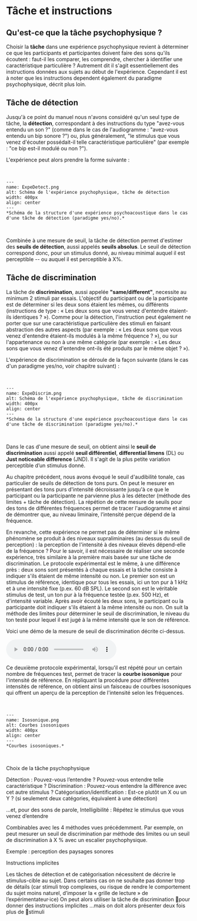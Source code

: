 # Tâche et instructions

## Qu'est-ce que la tâche psychophysique ?

Choisir la **tâche** dans une expérience psychophysique revient à déterminer ce que les participants et participantes doivent faire des sons qu'ils écoutent : faut-il les comparer, les comprendre, chercher à identifier une caractéristique particulière ? Autrement dit il s'agit essentiellement des instructions données aux sujets au début de l'expérience. Cependant il est à noter que les instructions dependent également du paradigme psychophysique, décrit plus loin.

## Tâche de détection 

Jusqu'à ce point du manuel nous n'avons considéré qu'un seul type de tâche, la **détection**, correspondant à des instructions du type "avez-vous entendu un son ?" (comme dans le cas de l'audiogramme : "avez-vous entendu un bip sonore ?") ou, plus généralement, "le stimulus que vous venez d'écouter possédait-il telle caractéristique particulière" (par exemple : "ce bip est-il modulé ou non ?").

L'expérience peut alors prendre la forme suivante :

<br /> 

```{figure} ExpeDetect.png
---
name: ExpeDetect.png
alt: Schéma de l'expérience psychophysique, tâche de détection
width: 400px
align: center
---
*Schéma de la structure d'une expérience psychoacoustique dans le cas d'une tâche de détection (paradigme yes/no).*
```

<br /> 

Combinée à une mesure de seuil, la tâche de détection permet d'estimer des **seuils de détection**, aussi appelés **seuils absolus**. Le seuil de détection correspond donc, pour un stimulus donné, au niveau minimal auquel il est perceptible -- ou auquel il est perceptible à X%.

## Tâche de discrimination 

La tâche de **discrimination**, aussi appelée **"same/different"**, necessite au minimum 2 stimuli par essais. L'objectif du participant ou de la participante est de déterminer si les deux sons étaient les mêmes, ou différents (instructions de type : « Les deux sons que vous venez d'entendre étaient-ils identiques ? »). Comme pour la détection, l'instruction peut également ne porter que sur une caractéristique particulière des stimuli en faisant abstraction des autres aspects (par exemple : « Les deux sons que vous venez d'entendre étaient-ils modulés à la même fréquence ? »), ou sur l'appartenance ou non à une même catégorie (par exemple : « Les deux sons que vous venez d'entendre ont-ils été produits par le même objet  ? »).

L'expérience de discrimination se déroule de la façon suivante (dans le cas d'un paradigme yes/no, voir chapitre suivant) :

<br /> 

```{figure} ExpeDiscrim.png
---
name: ExpeDiscrim.png
alt: Schéma de l'expérience psychophysique, tâche de discrimination
width: 400px
align: center
---
*Schéma de la structure d'une expérience psychoacoustique dans le cas d'une tâche de discrimination (paradigme yes/no).*
```

<br /> 

Dans le cas d'une mesure de seuil, on obtient ainsi le **seuil de discrimination** aussi appelé **seuil différentiel**,  **differential limens** (DL) ou **Just noticeable difference** (JND). Il s'agit de la plus petite variation perceptible d’un stimulus donné.

Au chapitre précédent, nous avons évoqué le seuil d'audibilité tonale, cas particulier de seuils de détection de tons purs. On peut le mesurer en présentant des tons purs d'intensité décroissante jusqu'à ce que le participant ou la participante ne parvienne plus à les détecter (méthode des limites + tâche de détection). La répétion de cette mesure de seuils pour des tons de différentes fréquences permet de tracer l'audiogramme et ainsi de démontrer que, au niveau liminaire, l’intensité perçue dépend de la fréquence.

En revanche, cette expérience ne permet pas de déterminer si le même phénomène se produit à des niveaux supraliminaires (au dessus du seuil de perception) : la perception de l'intensité à des niveaux élevés dépend-elle de la fréquence ? Pour le savoir, il est nécessaire de réaliser une seconde expérience, très similaire à la première mais basée sur une tâche de discrimination. Le protocole expérimental est le même, à une différence près : deux sons sont présentés à chaque essais et la tâche consiste à indiquer s'ils étaient de même intensité ou non. Le premier son est un stimulus de référence, identique pour tous les essais, ici un ton pur à 1 kHz et à une intensité fixe (p.ex. 60 dB SPL). Le second son est le véritable stimulus de test, un ton pur à la fréquence testée (p.ex. 500 Hz), et d'intensité variable. Après avoir écouté les deux sons, le participant ou la participante doit indiquer s'ils étaient à la même intensité ou non. On suit la méthode des limites pour déterminer le seuil de discrimination, le niveau du ton testé pour lequel il est jugé à la même intensité que le son de référence. 

Voici une démo de la mesure de seuil de discrimination décrite ci-dessus.

<audio controls>
  <source src="https://github.com/LeoVarnet/psychoac-manuel-fr/raw/refs/heads/main/lecture/methodo/isosonique.wav" type="audio/wav">
</audio>

Ce deuxième protocole expérimental, lorsqu'il est répété pour un certain nombre de fréquences test, permet de tracer la **courbe isosonique** pour l'intensité de référence. En répliquant la procédure pour différentes intensités de référence, on obtient ainsi un faisceau de courbes isosoniques qui offrent un aperçu de la perception de l'intensité selon les fréquences.

<br /> 

```{figure} Isosonique.png
---
name: Isosonique.png
alt: Courbes isosoniques
width: 400px
align: center
---
*Courbes isosoniques.*
```

<br /> 



Choix de la tâche psychophysique

Détection : Pouvez-vous l’entendre ? Pouvez-vous entendre telle caractéristique ?
Discrimination : Pouvez-vous entendre la différence avec cet autre stimulus ?
Catégorisation/identification : Est-ce plutôt un X ou un Y ? (si seulement deux catégories, équivalent à une détection)

…et, pour des sons de parole,
Intelligibilité : Répétez le stimulus que vous venez d’entendre

Combinables avec les 4 méthodes vues précédemment. Par exemple, on peut mesurer un seuil de discrimination par méthode des limites ou un seuil de discrimination à X % avec un escalier psychophysique.

Exemple : perception des paysages sonores

Instructions implicites

Les tâches de détection et de catégorisation nécessitent de décrire le stimulus-cible au sujet. Dans certains cas on ne souhaite pas donner trop de détails (car stimuli trop complexes, ou risque de rendre le comportement du sujet moins naturel, d’imposer la « grille de lecture » de l’expérimentateur·ice)
On peut alors utiliser la tâche de discrimination pour donner des instructions implicites
…mais on doit alors présenter deux fois plus de stimuli





